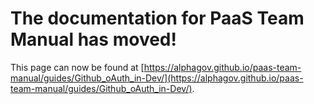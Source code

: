 
# The documentation for PaaS Team Manual has moved!
This page can now be found at [https://alphagov.github.io/paas-team-manual/guides/Github_oAuth_in-Dev/](https://alphagov.github.io/paas-team-manual/guides/Github_oAuth_in-Dev/).

